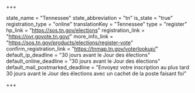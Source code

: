 +++

state_name = "Tennessee"
state_abbreviation = "tn"
is_state = "true"
registration_type = "online"
translationKey = "Tennessee"
type = "register"
hp_link = "https://sos.tn.gov/elections"
registration_link = "https://ovr.govote.tn.gov/"
more_info_link = "https://sos.tn.gov/products/elections/register-vote"
confirm_registration_link = "https://tnmap.tn.gov/voterlookup/"
default_ip_deadline = "30 jours avant le Jour des élections"
default_online_deadline = "30 jours avant le Jour des élections"
default_mail_postmarked_deadline = "Envoyez votre inscription au plus tard 30 jours avant le Jour des élections avec un cachet de la poste faisant foi"

+++